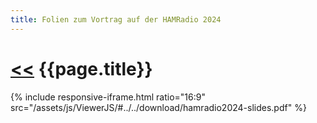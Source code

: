 ```yaml
---
title: Folien zum Vortrag auf der HAMRadio 2024
---
```


# [\<<](.) {{page.title}}

{% include responsive-iframe.html ratio="16:9" src="/assets/js/ViewerJS/#../../download/hamradio2024-slides.pdf" %}
